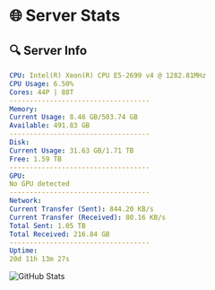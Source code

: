 # 🌐 Server Stats
## 🔍 Server Info
```yaml
CPU: Intel(R) Xeon(R) CPU E5-2699 v4 @ 1282.81MHz
CPU Usage: 6.50%
Cores: 44P | 88T
-----------------------------------
Memory:
Current Usage: 8.46 GB/503.74 GB
Available: 491.83 GB
-----------------------------------
Disk:
Current Usage: 31.63 GB/1.71 TB
Free: 1.59 TB
-----------------------------------
GPU:
No GPU detected
-----------------------------------
Network:
Current Transfer (Sent): 844.20 KB/s
Current Transfer (Received): 80.16 KB/s
Total Sent: 1.05 TB
Total Received: 216.84 GB
-----------------------------------
Uptime:
20d 11h 13m 27s
```
![GitHub Stats](https://img.shields.io/badge/Updated-2025-05-10_04:22:15-blue)